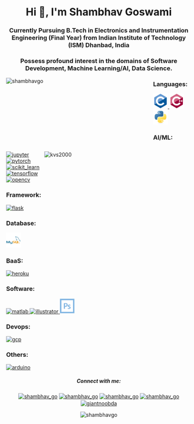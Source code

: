 <h1 align="center">Hi 👋, I'm Shambhav Goswami</h1>
<h3 align="center">Currently Pursuing B.Tech in Electronics and Instrumentation Engineering (Final Year) from Indian Institute of Technology (ISM) Dhanbad, India</h3>
</p>
<h3 align="center">Possess profound interest in the domains of Software Development, Machine Learning/AI, Data Science.</h3>

<img align="left" src="https://github-readme-stats.vercel.app/api?username=shambhavgo&show_icons=true&theme=merko&locale=en" alt="shambhavgo" width="400" height="200" />
<img align="right" src="https://github-readme-streak-stats.herokuapp.com/?user=shambhavgo&theme=dark" alt="kvs2000" width="400" height="250"/>
</p>

<h3 align="left">Languages:</h3>
<p align="left"><a href="https://www.cprogramming.com/" target="_blank"> <img src="https://raw.githubusercontent.com/devicons/devicon/master/icons/c/c-original.svg" alt="c" width="40" height="40"/> </a><a href="https://www.w3schools.com/cpp/" target="_blank"> <img src="https://raw.githubusercontent.com/devicons/devicon/master/icons/cplusplus/cplusplus-original.svg" alt="cplusplus" width="40" height="40"/> </a><a href="https://www.python.org" target="_blank"> <img src="https://raw.githubusercontent.com/devicons/devicon/master/icons/python/python-original.svg" alt="python" width="40" height="40"/> </a> </p>
<h3 align="left">AI/ML:</h3>
<a href="https://jupyter.org/" target="_blank"> <img src="https://upload.wikimedia.org/wikipedia/commons/thumb/3/38/Jupyter_logo.svg/518px-Jupyter_logo.svg.png" alt="jupyter" width="40" height="40"/> </a><a href="https://pytorch.org/" target="_blank"> <img src="https://www.vectorlogo.zone/logos/pytorch/pytorch-icon.svg" alt="pytorch" width="40" height="40"/> </a> <a href="https://scikit-learn.org/" target="_blank"> <img src="https://upload.wikimedia.org/wikipedia/commons/0/05/Scikit_learn_logo_small.svg" alt="scikit_learn" width="40" height="40"/> </a> <a href="https://www.tensorflow.org" target="_blank"> <img src="https://www.vectorlogo.zone/logos/tensorflow/tensorflow-icon.svg" alt="tensorflow" width="40" height="40"/> </a><a href="https://opencv.org/" target="_blank"> <img src="https://www.vectorlogo.zone/logos/opencv/opencv-icon.svg" alt="opencv" width="40" height="40"/> </a></p>
<h3 align="left">Framework:</h3>
<p align="left"><a href="https://flask.palletsprojects.com/" target="_blank"> <img src="https://www.logolynx.com/images/logolynx/00/00429ca224699ddf60ce05b46ef08709.jpeg" alt="flask" width="40" height="40"/> </a>  </p>
<h3 align="left">Database:</h3>
<p align="left">
<a href="https://www.mysql.com/" target="_blank"> <img src="https://raw.githubusercontent.com/devicons/devicon/master/icons/mysql/mysql-original-wordmark.svg" alt="mysql" width="40" height="40"/> </a> </p>
<h3 align="left">BaaS:</h3>
<p align="left"><a href="https://heroku.com" target="_blank"> <img src="https://www.vectorlogo.zone/logos/heroku/heroku-icon.svg" alt="heroku" width="40" height="40"/> </a></p>
<h3 align="left">Software:</h3>
<p align="left"><a href="https://www.mathworks.com/" target="_blank"> <img src="https://upload.wikimedia.org/wikipedia/commons/2/21/Matlab_Logo.png" alt="matlab" width="40" height="40"/> </a><a href="https://www.adobe.com/in/products/illustrator.html" target="_blank"> <img src="https://www.vectorlogo.zone/logos/adobe_illustrator/adobe_illustrator-icon.svg" alt="illustrator" width="40" height="40"/> </a>  <a href="https://www.photoshop.com/en" target="_blank"> <img src="https://raw.githubusercontent.com/devicons/devicon/master/icons/photoshop/photoshop-line.svg" alt="photoshop" width="40" height="40"/> </a> </p>
<h3 align="left">Devops:</h3>
<p align="left"><a href="https://cloud.google.com" target="_blank"> <img src="https://www.vectorlogo.zone/logos/google_cloud/google_cloud-icon.svg" alt="gcp" width="40" height="40"/> </a></p>
<h3 align="left">Others:</h3>
<p align="left">
<a href="https://www.arduino.cc/" target="_blank"> <img src="https://cdn.worldvectorlogo.com/logos/arduino-1.svg" alt="arduino" width="40" height="40"/> </a></p>   


<h5 align="center">Connect with me:</h5>
<p align="center">
<a href="https://linkedin.com/in/shambhav_go" target="blank"><img align="center" src="https://raw.githubusercontent.com/rahuldkjain/github-profile-readme-generator/master/src/images/icons/Social/linked-in-alt.svg" alt="shambhav_go" height="30" width="40" /></a>
<a href="https://instagram.com/shambhav_go" target="blank"><img align="center" src="https://raw.githubusercontent.com/rahuldkjain/github-profile-readme-generator/master/src/images/icons/Social/instagram.svg" alt="shambhav_go" height="30" width="40" /></a>
<a href="https://www.codechef.com/users/shambhav_go" target="blank"><img align="center" src="https://cdn.jsdelivr.net/npm/simple-icons@3.1.0/icons/codechef.svg" alt="shambhav_go" height="30" width="40" /></a>
<a href="https://www.hackerrank.com/shambhav_go" target="blank"><img align="center" src="https://raw.githubusercontent.com/rahuldkjain/github-profile-readme-generator/master/src/images/icons/Social/hackerrank.svg" alt="shambhav_go" height="30" width="40" /></a>
<a href="https://www.leetcode.com/giantnoobda" target="blank"><img align="center" src="https://raw.githubusercontent.com/rahuldkjain/github-profile-readme-generator/master/src/images/icons/Social/leet-code.svg" alt="giantnoobda" height="30" width="40" /></a>
</p>

<p align="center"> <img src="https://komarev.com/ghpvc/?username=kvs2000&label=Profile%20views&color=078834&style=plastic" alt="shambhavgo" /> </p>
